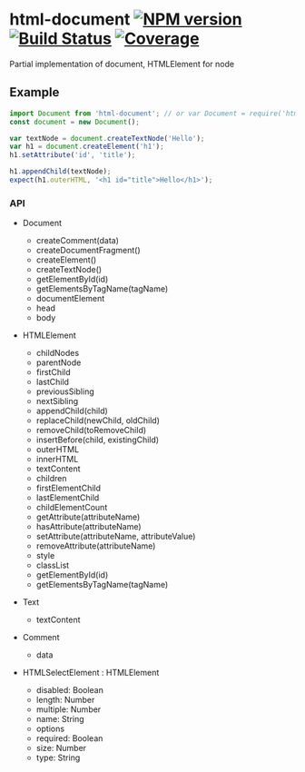 html-document [![NPM version][npm-image]][npm-url] [![Build Status][build-status-image]][build-status-url] [![Coverage][coverage-image]][coverage-url]
============================

Partial implementation of document, HTMLElement for node

## Example

```js
import Document from 'html-document'; // or var Document = require('html-document');
const document = new Document();

var textNode = document.createTextNode('Hello');
var h1 = document.createElement('h1');
h1.setAttribute('id', 'title');

h1.appendChild(textNode);
expect(h1.outerHTML, '<h1 id="title">Hello</h1>');
```

### API

- Document
    - createComment(data)
    - createDocumentFragment()
    - createElement()
    - createTextNode()
    - getElementById(id)
    - getElementsByTagName(tagName)
    - documentElement
    - head
    - body

- HTMLElement
    - childNodes
    - parentNode
    - firstChild
    - lastChild
    - previousSibling
    - nextSibling
    - appendChild(child)
    - replaceChild(newChild, oldChild)
    - removeChild(toRemoveChild)
    - insertBefore(child, existingChild)
    - outerHTML
    - innerHTML
    - textContent
    - children
    - firstElementChild
    - lastElementChild
    - childElementCount
    - getAttribute(attributeName)
    - hasAttribute(attributeName)
    - setAttribute(attributeName, attributeValue)
    - removeAttribute(attributeName)
    - style
    - classList
    - getElementById(id)
    - getElementsByTagName(tagName)

- Text
    - textContent

- Comment
    - data

- HTMLSelectElement : HTMLElement
    - disabled: Boolean
    - length: Number
    - multiple: Number
    - name: String
    - options
    - required: Boolean
    - size: Number
    - type: String

[build-status-image]: https://drone.io/github.com/christophehurpeau/html-document/status.png
[build-status-url]: https://drone.io/github.com/christophehurpeau/html-document/latest
[npm-image]: https://img.shields.io/npm/v/html-document.svg?style=flat
[npm-url]: https://npmjs.org/package/html-document
[coverage-image]: http://img.shields.io/badge/coverage-1%-red.svg?style=flat
[coverage-url]: http://christophehurpeau.github.io/html-document/docs/coverage.html
